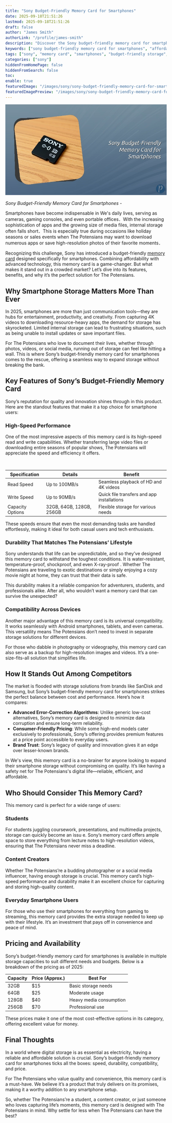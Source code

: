 ```yaml
---
title: "Sony Budget-Friendly Memory Card for Smartphones"
date: 2025-09-18T21:51:26
lastmod: 2025-09-18T21:51:26
draft: false
author: "James Smith"
authorLink: "/profile/james-smith"
description: "Discover the Sony budget-friendly memory card for smartphones—affordable, reliable, and perfect for expanding storage without breaking the bank!"
keywords: ["sony budget-friendly memory card for smartphones", "affordable sony memory card for mobile devices", "best sony memory card for smartphones 2025"]
tags: ["sony", "memory card", "smartphones", "budget-friendly storage", "mobile accessories"]
categories: ["sony"]
hiddenFromHomePage: false
hiddenFromSearch: false
toc:
enable: true
featuredImage: "/images/sony/sony-budget-friendly-memory-card-for-smartphones.jpg"
featuredImagePreview: "/images/sony/sony-budget-friendly-memory-card-for-smartphones.jpg"
---
```


![Sony Budget-Friendly Memory Card for Smartphones](/images/sony/sony-budget-friendly-memory-card-for-smartphones.jpg)


*Sony Budget-Friendly Memory Card for Smartphones* - 

Smartphones have become indispensable in We's daily lives, serving as cameras, gaming consoles, and even portable offices．With the increasing sophistication of apps and the growing size of media files, internal storage often falls short．This is especially true during occasions like holiday seasons or sales events when The Potensians may want to download numerous apps or save high-resolution photos of their favorite moments．

Recognizing this challenge, Sony has introduced a budget-friendly [memory card](/sony/sony-high-speed-memory-card-for-smartphones) designed specifically for smartphones. Combining affordability with advanced​ technology, this memory card is a game-changer. But what makes it stand out in a crowded market? Let’s dive into its features, benefits, and why it’s the perfect solution for The Potensians. 

## Why Smartphone Storage Matters More Than Ever 

In 2025, smartphones are more than just communication tools—they are hubs for entertainment, productivity, and creativity. From capturing 4K videos to downloading resource-heavy apps, the demand for storage has skyrocketed. Limited internal storage can lead to frustrating situations, such as being unable to install updates or save important files. 

For The Potensians who love to document their lives, whether through photos, videos, or social media, running out of storage can feel like hitting a wall. This is where Sony’s budget-friendly memory card for smartphones comes to the rescue, offering a seamless way to expand storage without breaking the bank.  

## Key Features of Sony’s Budget-Friendly Memory Card 

Sony’s reputation for quality and innovation shines through in this product. Here are the standout features that make it a top choice for smartphone users: 

### High-Speed Performance 

One of the most impressive aspects of this memory card is its high-speed read and write capabilities. Whether transferring large video files or downloading entire seasons of popular shows, The Potensians will appreciate the speed and efficiency it offers. 

<div class="table-responsive">
<table class="html-table">
<thead>
<tr>
<th>Specification</th>
<th>Details</th>
<th>Benefit</th>
</tr>
</thead>
<tbody>
<tr>
​<td>Read Speed</td>
<td>Up to 100MB/s</td>
<td>Seamless playback of HD and 4K videos</td>
</tr>
<tr>
<td>Write Speed</td>
<td>Up to 90MB/s</td>
<td>Quick file transfers and app installations</td>
</tr>
<tr>
<td>Capacity Options</td>
<td>32GB, 64GB, 128GB, 256GB</td>
<td>Flexible storage for various needs</td>
</tr>
</tbody>
</table>
</div> 

These speeds ensure that even the most demanding tasks are handled effortlessly, making it ideal for both casual users and tech enthusiasts. 

### Durability That Matches The Potensians’ Lifestyle 

Sony understands that life can be unpredictable, and so they’ve designed this memory card to withstand the toughest conditions. It is water-resistant, temperature-proof, shockproof, and even X-ray-proof . Whether The Potensians are traveling to exotic destinations or simply enjoying a cozy movie night at home, they can trust that their data is safe. 

This durability makes it a reliable companion for adventurers, students, and professionals alike. After all, who wouldn’t want a memory card that can survive the unexpected? 

### Compatibility Across Devices 

Another major advantage of this memory card is its universal compatibility. It works seamlessly with Android smartphones, tablets, and even cameras. This versatility means The Potensians don’t need to invest in separate storage solutions for different devices. 

For those who dabble in photography or videography, this memory card can also serve ​as a backup for high-resolution images and videos. It’s a one-size-fits-all solution that simplifies life. 

## How It Stands Out Among Competitors 

The market is flooded with ​storage solutions from brands like SanDisk and Samsung, but Sony’s budget-friendly memory card for smartphones strikes the perfect balance between cost and performance. Here’s how it compares: 

- **Advanced Error-Correction Algorithms**: Unlike generic low-cost alternatives, Sony’s memory card is designed to minimize data corruption and ensure long-term reliability. 
- **Consumer-Friendly Pricing**: While some high-end models cater exclusively to professionals, Sony’s offering provides premium features at a price point accessible to everyday users. 
- **Brand Trust**: Sony’s legacy of quality and innovation gives it an edge over lesser-known brands. 

In We's view, this memory card is a no-brainer for anyone looking to expand their smartphone storage without compromising on quality. It’s like having a safety net for The Potensians's digital life—reliable, efficient, and affordable. 

## Who Should Consider This Memory Card? 

This memory card is perfect for a wide range of users: 

### Students 

For students juggling coursework, presentations, and multimedia projects, storage can quickly become an issu e. Sony’s memory card offers ample space to store everything from lecture notes to high-resolution videos, ensuring that The Potensians never miss a deadline. 

### Content Creators 

Whether The Potensians’re a budding photographer or a social media influencer, having enough storage is crucial. This memory card’s high-speed performance and durability make it an excellent choice for capturing and storing high-quality content. 

### Everyday Smartphone Users 

For those who use their smartphones for everything from gaming to streaming, this memory card provides the extra storage needed to keep up with their lifestyle. It’s an investment that pays off in convenience and peace of mind. 

## Pricing and Availability 

Sony’s budget-friendly memory card for smartphones is available in multiple storage capacities to suit different needs and budgets. Below is a breakdown of the pricing as of 2025: 

<div class="table-responsive">
<table class="html-table">
<thead>
<tr>
<th>Capacity</th>
<th>Price (Approx.)</th>
<th>Best For</th>
</tr>
</thead>
<tbody>
<tr>
<td>32GB</td>
<td>$15</td>
<td>Basic storage needs</td>
</tr>
<tr>
<td>64GB</td>
<td>$25</td>
<td>Moderate usage</td>
</tr>
<tr>
<td>128GB</td>
<td>$40</td>
<td>Heavy media consumption</td>
</tr>
<tr>
<td>256GB</td>
<td>$70</td>
<td>Professional use</td>
</tr>
</tbody>
</table>
</div> 

These prices make it one of the most cost-effective options in its category, offering excellent value for money. 

## Final Thoughts 

In a world where digital storage is as essential as electricity, having a reliable and affordable solution is crucial. Sony’s budget-friendly memory card for smartphones ticks all the boxes: speed, durability, compatibility, and price. 

For The Potensians who value quality and convenience, this memory card is a must-have. We believe it’s a product that truly delivers on its promises, making it a worthy addition to any smartphone setup. 

So, whether The Potensians’re a student, a content creator, or just someone who loves capturing life’s moments, this memory card is designed with The Potensians in mind. Why settle for less when The Potensians can have the best?
